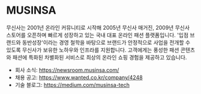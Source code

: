 # MUSINSA
무신사는 2001년 온라인 커뮤니티로 시작해 2005년 무신사 매거진, 2009년 무신사 스토어를 오픈하며 빠르게 성장하고 있는 국내 대표 온라인 패션 플랫폼입니다. '입점 브랜드와 동반성장'이라는 경영 철학을 바탕으로 브랜드가 안정적으로 사업을 전개할 수 있도록 무신사가 보유한 노하우와 인프라를 지원합니다. 고객에게는 풍성한 패션 콘텐츠와 패션에 특화된 차별화된 서비스로 최상의 온라인 쇼핑 경험을 제공하고 있습니다.

- 회사 소식: https://newsroom.musinsa.com/
- 채용 공고: https://www.wanted.co.kr/company/4248
- 기술 블로그: https://medium.com/musinsa-tech
